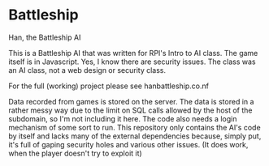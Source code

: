 # Battleship
Han, the Battleship AI

This is a Battleship AI that was written for RPI's Intro to AI class. The game itself is in Javascript. Yes, 
I know there are security issues. The class was an AI class, not a web design or security class. 

For the full (working) project please see hanbattleship.co.nf

Data recorded from games is stored on the server. The data is stored in a rather messy way due to the limit on SQL calls
allowed by the host of the subdomain, so I'm not including it here. The code also needs a login mechanism of some sort
to run. This repository only contains the AI's code by itself and lacks many of the external dependencies because, simply
put, it's full of gaping security holes and various other issues. (It does work, when the player doesn't try to exploit it)
